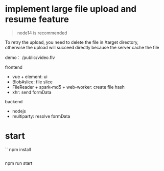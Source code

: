 # implement large file upload and resume feature

> node14 is recommended

To retry the upload, you need to delete the file in /target directory, otherwise the upload will succeed directly because the server cache the file

demo： /public/video.flv


frontend
* vue + element: ui
* Blob#slice: file slice
* FileReader + spark-md5 + web-worker: create file hash
* xhr: send formData

backend
* nodejs
* multiparty: resolve formData

# start

``
npm install
```

 ```
npm run start
```
